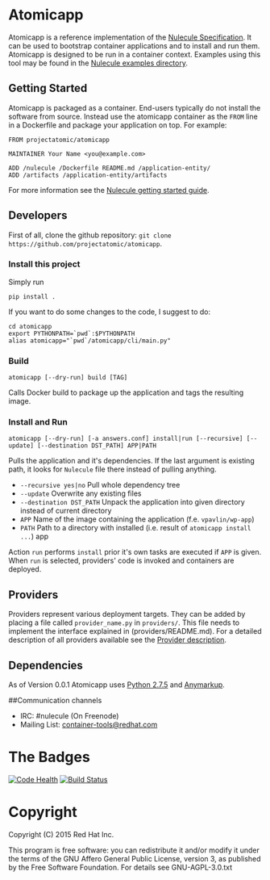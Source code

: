 # Atomicapp

Atomicapp is a reference implementation of the [Nulecule Specification](https://github.com/projectatomic/nulecule). It can be used to bootstrap container applications and to install and run them. Atomicapp is designed to be run in a container context. Examples using this tool may be found in the [Nulecule examples directory](https://github.com/projectatomic/nulecule/tree/master/examples).

## Getting Started

Atomicapp is packaged as a container. End-users typically do not install the software from source. Instead use the atomicapp container as the `FROM` line in a Dockerfile and package your application on top. For example:

```
FROM projectatomic/atomicapp

MAINTAINER Your Name <you@example.com>

ADD /nulecule /Dockerfile README.md /application-entity/
ADD /artifacts /application-entity/artifacts
```

For more information see the [Nulecule getting started guide](https://github.com/projectatomic/nulecule/blob/master/docs/getting-started.md).

## Developers

First of all, clone the github repository: `git clone https://github.com/projectatomic/atomicapp`.

### Install this project
Simply run

```
pip install .
```

If you want to do some changes to the code, I suggest to do:

```
cd atomicapp
export PYTHONPATH=`pwd`:$PYTHONPATH
alias atomicapp="`pwd`/atomicapp/cli/main.py"
```

### Build
```
atomicapp [--dry-run] build [TAG]
```

Calls Docker build to package up the application and tags the resulting image.

### Install and Run
```
atomicapp [--dry-run] [-a answers.conf] install|run [--recursive] [--update] [--destination DST_PATH] APP|PATH
```

Pulls the application and it's dependencies. If the last argument is
existing path, it looks for `Nulecule` file there instead of pulling anything.

* `--recursive yes|no` Pull whole dependency tree
* `--update` Overwrite any existing files
* `--destination DST_PATH` Unpack the application into given directory instead of current directory
* `APP` Name of the image containing the application (f.e. `vpavlin/wp-app`)
* `PATH` Path to a directory with installed (i.e. result of `atomicapp install ...`) app

Action `run` performs `install` prior it's own tasks are executed if `APP` is given. When `run` is selected, providers' code is invoked and containers are deployed.

## Providers

Providers represent various deployment targets. They can be added by placing a file called `provider_name.py` in `providers/`. This file needs to implement the interface explained in (providers/README.md). For a detailed description of all providers available see the [Provider description](Providers.asciidoc).

## Dependencies

As of Version 0.0.1 Atomicapp uses [Python 2.7.5](https://docs.python.org/2/) and [Anymarkup](https://github.com/bkabrda/anymarkup).

##Communication channels

* IRC: #nulecule (On Freenode)
* Mailing List: [container-tools@redhat.com](https://www.redhat.com/mailman/listinfo/container-tools)

# The Badges

[![Code Health](https://landscape.io/github/projectatomic/atomicapp/master/landscape.svg?style=flat)](https://landscape.io/github/projectatomic/atomicapp/master)
[![Build Status](https://travis-ci.org/projectatomic/atomicapp.svg?branch=master)](https://travis-ci.org/projectatomic/atomicapp)

# Copyright

Copyright (C) 2015 Red Hat Inc.

This program is free software: you can redistribute it and/or modify
it under the terms of the GNU Affero General Public License, version
3, as published by the Free Software Foundation. For details see
GNU-AGPL-3.0.txt 
